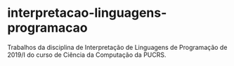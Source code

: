 # interpretacao-linguagens-programacao
Trabalhos da disciplina de Interpretação de Linguagens de Programação de 2019/I do curso de Ciência da Computação da PUCRS.
